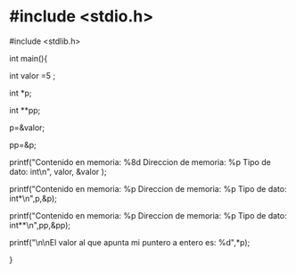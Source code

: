# #include <stdio.h>

#include <stdlib.h>

 

int main(){

  int valor =5 ;

  int *p;

  int **pp;

  p=&valor;

  pp=&p;

  

  printf("Contenido en memoria: %8d  Direccion de memoria: %p  Tipo de dato: int\n", valor, &valor );

  printf("Contenido en memoria: %p  Direccion de memoria: %p  Tipo de dato: int*\n",p,&p);

  printf("Contenido en memoria: %p  Direccion de memoria: %p  Tipo de dato: int**\n",pp,&pp);

  printf("\n\nEl valor al que apunta mi puntero a entero es: %d",*p);

}

